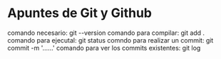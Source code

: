 # Apuntes de Git y Github
comando necesario:  git --version
comando para compilar: git add .
comando para ejecutal: git status
comndo para realizar un commit: git commit -m '......'
comando para ver los commits existentes: git log
